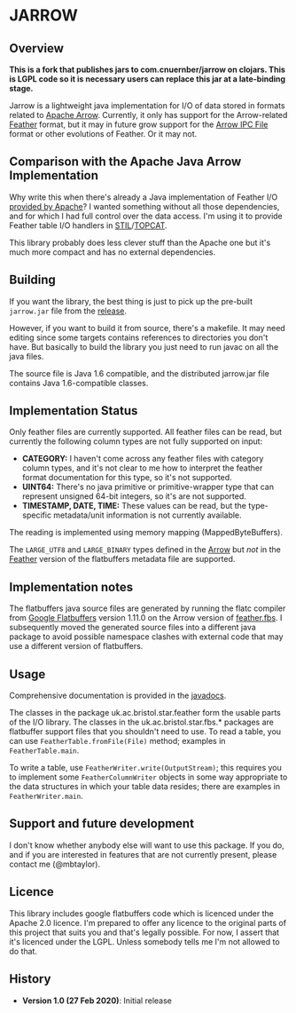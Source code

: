 JARROW
======

Overview
--------

**This is a fork that publishes jars to com.cnuernber/jarrow on clojars.  This is LGPL code
so it is necessary users can replace this jar at a late-binding stage.**


Jarrow is a lightweight java implementation for I/O of data stored
in formats related to [Apache Arrow](https://arrow.apache.org/).
Currently, it only has support for the Arrow-related
[Feather](https://github.com/wesm/feather) format,
but it may in future grow support for the
[Arrow IPC File](https://arrow.apache.org/docs/format/Columnar.html#ipc-file-format) format or other evolutions of Feather.
Or it may not.

Comparison with the Apache Java Arrow Implementation
----------------------------------------------------

Why write this when there's already a Java implementation of
Feather I/O [provided by Apache](https://arrow.apache.org/docs/java/)?
I wanted something without all those dependencies,
and for which I had full control over the data access.
I'm using it to provide Feather table I/O handlers in
[STIL](http://www.starlink.ac.uk/stil/)/[TOPCAT](http://www.starlink.ac.uk/topcat/).

This library probably does less clever stuff than the Apache one
but it's much more compact and has no external dependencies.

Building
--------

If you want the library, the best thing is just to pick up the
pre-built `jarrow.jar` file from the
[release](https://github.com/mbtaylor/jarrow/releases).

However, if you want to build it from source, there's a makefile.
It may need editing since some targets contains references to
directories you don't have.  But basically to build the library
you just need to run javac on all the java files.

The source file is Java 1.6 compatible, and the distributed
jarrow.jar file contains Java 1.6-compatible classes.

Implementation Status
---------------------

Only feather files are currently supported.
All feather files can be read, but currently the following column types
are not fully supported on input:

   * **CATEGORY:** I haven't come across any feather files with category
     column types, and it's not clear to me how to interpret the feather
     format documentation for this type, so it's not supported.
   * **UINT64:** There's no java primitive or primitive-wrapper type that can
     represent unsigned 64-bit integers, so it's are not supported.
   * **TIMESTAMP, DATE, TIME:** These values can be read, but the
     type-specific metadata/unit information is not currently available.

The reading is implemented using memory mapping (MappedByteBuffers).

The `LARGE_UTF8` and `LARGE_BINARY` types defined in the
[Arrow](https://github.com/apache/arrow/blob/master/cpp/src/arrow/ipc/feather.fbs)
but _not_ in the
[Feather](https://github.com/wesm/feather/blob/master/cpp/src/feather/metadata.fbs)
version of the flatbuffers metadata file are supported.


Implementation notes
--------------------

The flatbuffers java source files are generated by running the flatc
compiler from [Google Flatbuffers](https://github.com/google/flatbuffers)
version 1.11.0 on the Arrow version of
[feather.fbs](https://github.com/apache/arrow/blob/master/cpp/src/arrow/ipc/feather.fbs).
I subsequently moved the generated source files into a different
java package to avoid possible namespace clashes with external code
that may use a different version of flatbuffers.


Usage
-----

Comprehensive documentation is provided in the
[javadocs](https://mbtaylor.github.io/jarrow/javadocs/).

The classes in the package uk.ac.bristol.star.feather form the
usable parts of the I/O library.  The classes in the
uk.ac.bristol.star.fbs.* packages are flatbuffer support files
that you shouldn't need to use.
To read a table, you can use `FeatherTable.fromFile(File)` method;
examples in `FeatherTable.main`.

To write a table, use `FeatherWriter.write(OutputStream)`;
this requires you to implement some `FeatherColumnWriter` objects
in some way appropriate to the data structures in which your table
data resides; there are examples in `FeatherWriter.main`.


Support and future development
------------------------------

I don't know whether anybody else will want to use this package.
If you do, and if you are interested in features that are not
currently present, please contact me (@mbtaylor).


Licence
-------

This library includes google flatbuffers code which is licenced
under the Apache 2.0 licence.
I'm prepared to offer any licence to the original parts of this
project that suits you and that's legally possible.
For now, I assert that it's licenced under the LGPL.
Unless somebody tells me I'm not allowed to do that.


History
-------

* **Version 1.0 (27 Feb 2020)**: Initial release
